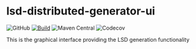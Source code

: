 # lsd-distributed-generator-ui
![GitHub](https://img.shields.io/github/license/lsd-consulting/lsd-distributed-generator-ui)
[![Build](https://github.com/lsd-consulting/lsd-distributed-generator-ui/actions/workflows/macos-build.yml/badge.svg)](https://github.com/lsd-consulting/lsd-distributed-generator-ui/actions/workflows/macos-build.yml)
![Maven Central](https://img.shields.io/maven-central/v/io.github.lsd-consulting/lsd-distributed-generator-ui)
![Codecov](https://img.shields.io/codecov/c/github/lsd-consulting/lsd-distributed-generator-ui)

This is the graphical interface providing the LSD generation functionality
